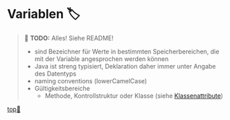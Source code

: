 # Variablen :label:

> :construction: **TODO:**  Alles! Siehe README!
> -   sind Bezeichner für Werte in bestimmten Speicherbereichen, die mit der Variable angesprochen werden können
> -   Java ist streng typisiert, Deklaration daher immer unter Angabe des Datentyps
> -   naming conventions (lowerCamelCase)
> -   Gültigkeitsbereiche
>     -   Methode, Kontrollstruktur oder Klasse (siehe [Klassenattribute](#klassenattribute))


<!-- Dieser Link sollte am Ende der Datei stehen! -->
<a class="top-link" href="#" title="Zum Anfang scrollen!">top:balloon:</a>